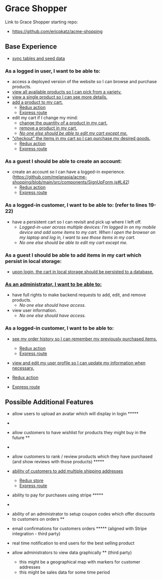 # Grace Shopper

Link to Grace Shopper starting repo:

- https://github.com/ericpkatz/acme-shopping

## Base Experience

- [sync tables and seed data](https://github.com/melanasia/acme-shopping/tree/main/db/seedData)

### As a logged in user, I want to be able to:

- access a deployed version of the website so I can browse and purchase products.
- [view all available products so I can pick from a variety.](https://github.com/melanasia/acme-shopping/tree/main/db/seedData)
- [view a single product so I can see more details.](https://github.com/melanasia/acme-shopping/blob/main/src/components/Product.js)
- [add a product to my cart.](https://github.com/melanasia/acme-shopping/blob/main/src/components/ProductModal.js#L70)
  - [Redux action](https://github.com/melanasia/acme-shopping/blob/main/src/store/cart.js#L17)
  - [Express route](https://github.com/melanasia/acme-shopping/blob/main/routes/orders.js#L68)
- edit my cart if I change my mind:
  - [change the quantity of a product in my cart.](https://github.com/melanasia/acme-shopping/blob/main/src/store/cart.js#L91)
  - [remove a product in my cart.](https://github.com/melanasia/acme-shopping/blob/main/src/components/CartModal.js#L50)
  - [_No one else should be able to edit my cart except me._](https://github.com/melanasia/acme-shopping/blob/main/routes/orders.js#L70)
- ["checkout" the items in my cart so I can purchase my desired goods.](https://github.com/melanasia/acme-shopping/blob/main/src/components/Checkout.js#L213)
  - [Redux action](https://github.com/melanasia/acme-shopping/blob/main/src/store/cart.js#L201)
  - [Express route](https://github.com/melanasia/acme-shopping/blob/main/src/store/cart.js#L201)

### As a guest I should be able to create an account:

- create an account so I can have a logged-in experience.(https://github.com/melanasia/acme-shopping/blob/main/src/components/SignUpForm.js#L42)
  - [Redux action](https://github.com/melanasia/acme-shopping/blob/39dfa9dc16fcc905775414108ea1969610219384/src/store/session.js#L107)
  - [Express route](https://github.com/melanasia/acme-shopping/blob/main/routes/users.js#L8)

### As a logged-in customer, I want to be able to: (refer to lines 19-22)

- have a persistent cart so I can revisit and pick up where I left off.
  - _Logged-in-user across multiple devices: I'm logged in on my mobile device and add some items to my cart. When I open the browser on my laptop and log in, I want to see those items in my cart._
  - _No one else should be able to edit my cart except me._

### As a guest I should be able to add items in my cart which persist in local storage:

- [upon login, the cart in local storage should be persisted to a database.](https://github.com/melanasia/acme-shopping/blob/main/src/store/cart.js#L190)

### [As an administrator, I want to be able to:](https://github.com/melanasia/acme-shopping/blob/main/routes/middleware.js)

- have full rights to make backend requests to add, edit, and remove products.
  - _No one else should have access._
- view user information.
  - _No one else should have access._

### As a logged-in customer, I want to be able to:

- [see my order history so I can remember my previously purchased items.](https://github.com/melanasia/acme-shopping/blob/main/src/components/OrdersHistory.js)
  - [Redux action](https://github.com/melanasia/acme-shopping/blob/39dfa9dc16fcc905775414108ea1969610219384/src/store/orders.js#L12)
  - [Express route](https://github.com/melanasia/acme-shopping/blob/39dfa9dc16fcc905775414108ea1969610219384/routes/orders.js#L76)
 
- [view and edit my user profile so I can update my information when necessary.](https://github.com/melanasia/acme-shopping/blob/39dfa9dc16fcc905775414108ea1969610219384/src/components/Account.js)
- [Redux action](https://github.com/melanasia/acme-shopping/blob/39dfa9dc16fcc905775414108ea1969610219384/src/store/session.js#L74)
- [Express route](https://github.com/melanasia/acme-shopping/blob/39dfa9dc16fcc905775414108ea1969610219384/routes/sessions.js#L24)

## Possible Additional Features

- allow users to upload an avatar which will display in login *****
- 
- allow customers to have wishlist for products they might buy in the future **
- 
- allow customers to rank / review products which they have purchased (and show reviews with those products) *****

- [ability of customers to add multiple shipping addresses](https://github.com/melanasia/acme-shopping/blob/39dfa9dc16fcc905775414108ea1969610219384/src/components/AddressForm.js)
    - [Redux store](https://github.com/melanasia/acme-shopping/blob/39dfa9dc16fcc905775414108ea1969610219384/src/store/addresses.js#L24)
    - [Express route](https://github.com/melanasia/acme-shopping/blob/39dfa9dc16fcc905775414108ea1969610219384/routes/addresses.js)
   
- ability to pay for purchases using stripe *****
- 
- ability of an administrator to setup coupon codes which offer discounts to customers on orders **

- email confirmations for customers orders ***** (aligned with Stripe integration - third party)
- real time notification to end users for the best selling product
- allow administrators to view data graphically ** (third party)
  - this might be a geographical map with markers for customer addresses
  - this might be sales data for some time period
